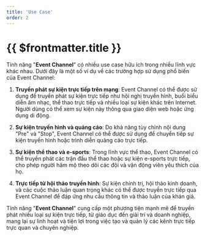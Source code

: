 ```yaml
---
title: 'Use Case'
order: 2
---
```


# {{ $frontmatter.title }}


Tính năng "**Event Channel**" có nhiều use case hữu ích trong nhiều lĩnh vực khác nhau. Dưới đây là một số ví dụ về các trường hợp sử dụng phổ biến của Event Channel:


1. **Truyền phát sự kiện trực tiếp trên mạng**: Event Channel có thể được sử dụng để truyền phát sự kiện trực tiếp như hội nghị truyền hình, buổi biểu diễn âm nhạc, thể thao trực tiếp và nhiều loại sự kiện khác trên Internet. Người dùng có thể xem sự kiện này thông qua giao diện web hoặc ứng dụng di động.
   
2. **Sự kiện truyền hình và quảng cáo**: Do khả năng tùy chỉnh nội dung "Pre" và "Stop", Event Channel có thể được sử dụng để chuyển tiếp sự kiện truyền hình hoặc trình diễn quảng cáo trực tiếp.

3. **Sự kiện thể thao và e-sports**: Trong lĩnh vực thể thao, Event Channel có thể truyền phát các trận đấu thể thao hoặc sự kiện e-sports trực tiếp, cho phép người hâm mộ theo dõi các đội và vận động viên yêu thích của họ.

4. **Trực tiếp từ hội thảo truyền hình**: Sự kiện chính trị, hội thảo kinh doanh, và các cuộc thảo luận quan trọng khác có thể được truyền trực tiếp qua Event Channel để đáp ứng nhu cầu thông tin và thảo luận của khán giả.

Tính năng "**Event Channel**" cung cấp một phương tiện mạnh mẽ để truyền phát nhiều loại sự kiện trực tiếp, từ giáo dục đến giải trí và doanh nghiệp, mang lại sự linh hoạt và tiện lợi trong việc tạo và quản lý các kênh trực tiếp trực quan và chuyên nghiệp.


